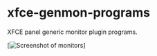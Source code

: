 xfce-genmon-programs
====================

XFCE panel generic monitor plugin programs.

[![Screenshot of monitors](https://dl.dropbox.com/s/fzsye9riggi905m/xfce-genmon-monitors.png)]


